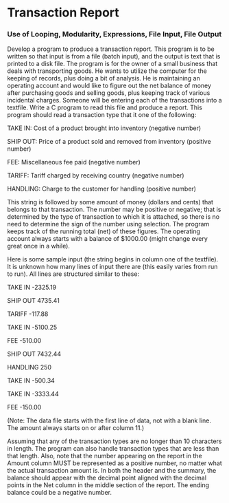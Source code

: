 # Transaction Report

### Use of Looping, Modularity, Expressions, File Input, File Output

Develop a program to produce a transaction report. This program is to be written so that input is from a file (batch input), and the output is text that is printed to a disk file. The program is for the owner of a small business that deals with transporting goods. He wants to utilize the computer for the keeping of records, plus doing a bit of analysis. He is maintaining an operating account and would like to figure out the net balance of money after purchasing goods and selling goods, plus keeping track of various incidental charges. Someone will be entering each of the transactions into a textfile. Write a C program to read this file and produce a report. This program should read a transaction type that it one of the following:

TAKE IN:           Cost of a product brought into inventory (negative number)

SHIP OUT:          Price of a product sold and removed from inventory (positive number)

FEE:               Miscellaneous fee paid (negative number)

TARIFF:            Tariff charged by receiving country (negative number)

HANDLING:          Charge to the customer for handling (positive number)


This string is followed by some amount of money (dollars and cents) that belongs to that transaction. The number may be positive or negative; that is determined by the type of transaction to which it is attached, so there is no need to determine the sign of the number using selection. The program keeps track of the running total (net) of these figures. The operating account always starts with a balance of $1000.00 (might change every great once in a while).

Here is some sample input (the string begins in column one of the textfile). It is unknown how many lines of input there are (this easily varies from run to run). All lines are structured similar to these:

TAKE IN   -2325.19

SHIP OUT  4735.41

TARIFF    -117.88

TAKE IN   -5100.25

FEE       -510.00

SHIP OUT  7432.44

HANDLING  250

TAKE IN   -500.34

TAKE IN   -3333.44

FEE       -150.00

(Note: The data file starts with the first line of data, not with a blank line. The amount always starts on or after column 11.)


Assuming that any of the transaction types are no longer than 10 characters in length. The program can also handle transaction types that are less than that length. Also, note that the number appearing on the report in the Amount column MUST be represented as a positive number, no matter what the actual transaction amount is. In both the header and the summary, the balance should appear with the decimal point aligned with the decimal points in the Net column in the middle section of the report. The ending balance could be a negative number.
